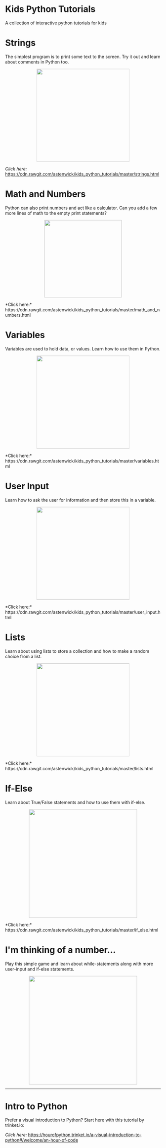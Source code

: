 # Kids Python Tutorials
A collection of interactive python tutorials for kids

# **Strings**
The simplest program is to print some text to the screen. Try it out and learn about comments in Python too.
<p align="center">
  <a href="https://cdn.rawgit.com/astenwick/kids_python_tutorials/master/strings.html">
    <img src="http://www.htmliseasy.com/about_gifs/hello_world.gif" width="300"/>
  </a>
</p>

*Click here:* https://cdn.rawgit.com/astenwick/kids_python_tutorials/master/strings.html

# **Math and Numbers**
Python can also print numbers and act like a calculator. Can you add a few more lines of math to the empty print statements?
<p align="center">
  <a href="https://cdn.rawgit.com/astenwick/kids_python_tutorials/master/math_and_numbers.html">
    <img src="http://www.newtechmachinery.com/wp-content/uploads/2011/09/calculator.png" width="250"/>
  </a>
</p>
*Click here:* https://cdn.rawgit.com/astenwick/kids_python_tutorials/master/math_and_numbers.html

# **Variables**
Variables are used to hold data, or values. Learn how to use them in Python.
<p align="center">
  <a href="https://cdn.rawgit.com/astenwick/kids_python_tutorials/master/variables.html">
    <img src="http://img.c4learn.com/2012/02/Variable-in-Java.jpg" width="300"/>
  </a>
</p>
*Click here:* https://cdn.rawgit.com/astenwick/kids_python_tutorials/master/variables.html

# **User Input**
Learn how to ask the user for information and then store this in a variable.
<p align="center">
  <a href="https://cdn.rawgit.com/astenwick/kids_python_tutorials/master/user_input.html">
    <img src="https://crohnsandtherealgirl.files.wordpress.com/2015/06/name-tag.jpg" width="300"/>
  </a>
</p>
*Click here:* https://cdn.rawgit.com/astenwick/kids_python_tutorials/master/user_input.html

# **Lists**
Learn about using lists to store a collection and how to make a random choice from a list.
<p align="center">
  <a href="https://cdn.rawgit.com/astenwick/kids_python_tutorials/master/lists.html">
    <img src="http://blog.enjoycss.com/wp-content/uploads/2015/09/woman-making-list.jpg" width="300"/>
  </a>
</p>
*Click here:* https://cdn.rawgit.com/astenwick/kids_python_tutorials/master/lists.html

# **If-Else**
Learn about True/False statements and how to use them with if-else.
<p align="center">
  <a href="https://cdn.rawgit.com/astenwick/kids_python_tutorials/master/if_else.html">
    <img src="https://www.kirupa.com/html5/images/conditional_start_72.png" width="350"/>
  </a>
</p>
*Click here:* https://cdn.rawgit.com/astenwick/kids_python_tutorials/master/if_else.html
 
 # **I'm thinking of a number...**
 Play this simple game and learn about while-statements along with more user-input and if-else statements.
<p align="center">
  <a href="https://cdn.rawgit.com/astenwick/kids_python_tutorials/master/im_thinking_of_a_number.html">
    <img src="https://dryuc24b85zbr.cloudfront.net/tes/resources/7106535/image?width=500&height=500&version=1439945873388" width="350"/>
  </a>
</p>
 
------------------------------------------------------------------------------------------------------------------------
# **Intro to Python**
Prefer a visual introduction to Python? Start here with this tutorial by trinket.io:

*Click here:* https://hourofpython.trinket.io/a-visual-introduction-to-python#/welcome/an-hour-of-code

